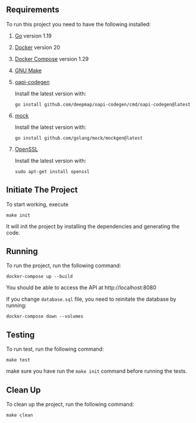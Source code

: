 ## Requirements

To run this project you need to have the following installed:

1. [Go](https://golang.org/doc/install) version 1.19
2. [Docker](https://docs.docker.com/get-docker/) version 20
3. [Docker Compose](https://docs.docker.com/compose/install/) version 1.29
4. [GNU Make](https://www.gnu.org/software/make/)
5. [oapi-codegen](https://github.com/deepmap/oapi-codegen)

    Install the latest version with:
    ```
    go install github.com/deepmap/oapi-codegen/cmd/oapi-codegen@latest
    ```
6. [mock](https://github.com/golang/mock)

    Install the latest version with:
    ```
    go install github.com/golang/mock/mockgen@latest
    ```
7. [OpenSSL](https://www.openssl.org/)

    Install the latest version with:
    ```
    sudo apt-get install openssl
    ```

## Initiate The Project

To start working, execute

```
make init
```

It will init the project by installing the dependencies and generating the code.

## Running

To run the project, run the following command:

```
docker-compose up --build
```

You should be able to access the API at http://localhost:8080

If you change `database.sql` file, you need to reinitate the database by running:

```
docker-compose down --volumes
```

## Testing

To run test, run the following command:

```
make test
```

make sure you have run the `make init` command before running the tests.

## Clean Up

To clean up the project, run the following command:

```
make clean
```